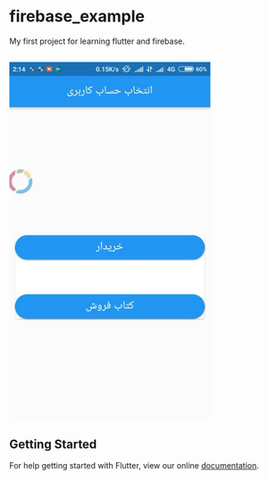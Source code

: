 # firebase_example

My first project for learning flutter and firebase.
##
![](book_store.gif)

## Getting Started

For help getting started with Flutter, view our online
[documentation](https://flutter.io/).
